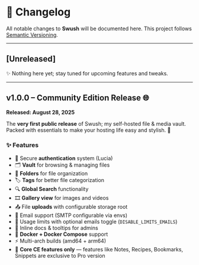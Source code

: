 # 📜 Changelog

All notable changes to **Swush** will be documented here.
This project follows [Semantic Versioning](https://semver.org/).

---

## \[Unreleased]

✨ Nothing here yet; stay tuned for upcoming features and tweaks.

---

## v1.0.0 – Community Edition Release 🌐

**Released: August 28, 2025**

The **very first public release** of Swush; my self-hosted file & media vault.
Packed with essentials to make your hosting life easy and stylish. 🚀


### ✨ Features

* 🔑 Secure **authentication** system (Lucia)
* 🗂️ **Vault** for browsing & managing files
* 📂 **Folders** for file organization
* 🏷️ **Tags** for better file categorization
* 🔍 **Global Search** functionality
* 🎞️ **Gallery view** for images and videos
* 📤 File **uploads** with configurable storage root
* 📩 Email support (SMTP configurable via envs)
* 🔐 Usage limits with optional emails toggle (`DISABLE_LIMITS_EMAILS`)
* 📝 Inline docs & tooltips for admins
* 🐳 **Docker + Docker Compose** support
* ⚡ Multi-arch builds (amd64 + arm64)
* 🧪 **Core CE features only** — features like Notes, Recipes, Bookmarks, Snippets are exclusive to Pro version